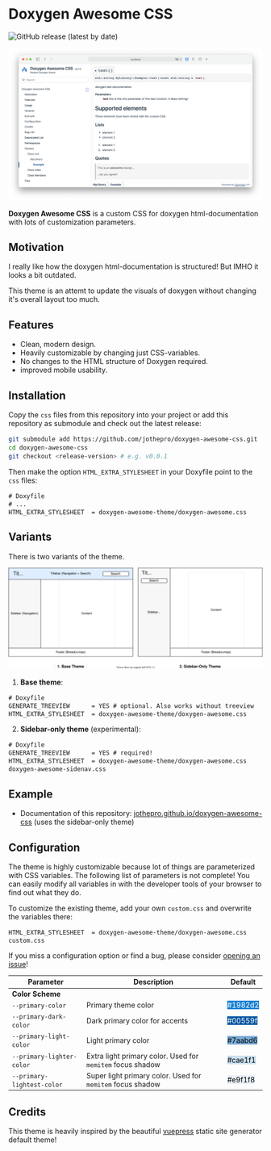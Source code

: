 #  Doxygen Awesome CSS

![GitHub release (latest by date)](https://img.shields.io/github/v/release/jothepro/doxygen-awesome-css)

![screenshot](img/screenshot.png)

**Doxygen Awesome CSS** is a custom CSS for doxygen html-documentation with lots of customization parameters.

## Motivation

I really like how the doxygen html-documentation is structured! But IMHO it looks a bit outdated.

This theme is an attemt to update the visuals of doxygen without changing it's overall layout too much.

## Features

- Clean, modern design.
- Heavily customizable by changing just CSS-variables.
- No changes to the HTML structure of Doxygen required.
- improved mobile usability.

## Installation

Copy the `css` files from this repository into your project or add this repository as submodule and check out the latest release:

```bash
git submodule add https://github.com/jothepro/doxygen-awesome-css.git
cd doxygen-awesome-css
git checkout <release-version> # e.g. v0.0.1
```

Then make the option `HTML_EXTRA_STYLESHEET` in your Doxyfile point to the `css` files:

```
# Doxyfile
# ...
HTML_EXTRA_STYLESHEET  = doxygen-awesome-theme/doxygen-awesome.css
```



## Variants

There is two variants of the theme.

![theme variations](img/theme-variations.drawio.svg)

1. **Base theme**:
```
# Doxyfile
GENERATE_TREEVIEW      = YES # optional. Also works without treeview
HTML_EXTRA_STYLESHEET  = doxygen-awesome-theme/doxygen-awesome.css
```

2. **Sidebar-only theme** (experimental):
```
# Doxyfile
GENERATE_TREEVIEW      = YES # required!
HTML_EXTRA_STYLESHEET  = doxygen-awesome-theme/doxygen-awesome.css doxygen-awesome-sidenav.css
```

## Example

- Documentation of this repository: [jothepro.github.io/doxygen-awesome-css](https://jothepro.github.io/doxygen-awesome-css/) (uses the sidebar-only theme)




## Configuration

The theme is highly customizable because lot of things are parameterized with CSS variables. The following
list of parameters is not complete! You can easily modify all variables in with the developer tools of your browser to find
out what they do.

To customize the existing theme, add your own `custom.css` and overwrite the variables there:
```
HTML_EXTRA_STYLESHEET  = doxygen-awesome-theme/doxygen-awesome.css custom.css
```

If you miss a configuration option or find a bug, please consider [opening an issue](https://github.com/jothepro/doxygen-awesome-css/issues)!

| Parameter | Description | Default |
| --------- | ----------- | ------- |
| **Color Scheme** | | |
| `--primary-color` | Primary theme color | <span style="background:#1982d2;color:white">#1982d2</span> |
| `--primary-dark-color` | Dark primary color for accents | <span style="background:#00559f;color:white">#00559f</span> |
| `--primary-light-color` | Light primary color| <span style="background:#7aabd6;color:black">#7aabd6</span> |
| `--primary-lighter-color` | Extra light primary color. Used for `memitem` focus shadow | <span style="background:#cae1f1;color:black">#cae1f1</span> |
|  `--primary-lightest-color` | Super light primary color. Used for `memitem` focus shadow | <span style="background:#e9f1f8;color:black">#e9f1f8</span> |


## Credits

This theme is heavily inspired by the beautiful [vuepress](https://vuepress.vuejs.org/) static site generator default theme!